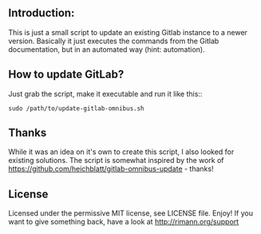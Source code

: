 Introduction:
-------------

This is just a small script to update an existing Gitlab instance to a newer version. Basically it just executes the commands from the Gitlab documentation, but in an automated way (hint: automation).

How to update GitLab?
---------------------

Just grab the script, make it executable and run it like this::

	sudo /path/to/update-gitlab-omnibus.sh


Thanks
------

While it was an idea on it's own to create this script, I also looked for existing solutions. The script is somewhat inspired by the work of https://github.com/heichblatt/gitlab-omnibus-update - thanks!

License
-------

Licensed under the permissive MIT license, see LICENSE file. Enjoy!
If you want to give something back, have a look at http://rimann.org/support
